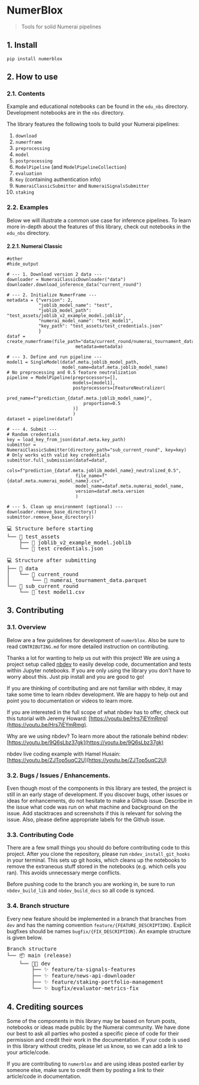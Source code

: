 # NumerBlox
> Tools for solid Numerai pipelines


## 1. Install

`pip install numerblox`

## 2. How to use

### 2.1. Contents

Example and educational notebooks can be found in the `edu_nbs` directory. Development notebooks are in the `nbs` directory.

The library features the following tools to build your Numerai pipelines:

1. `download`
2. `numerframe`
3. `preprocessing`
4. `model`
5. `postprocessing`
6. `ModelPipeline` (and `ModelPipelineCollection`)
7. `evaluation`
8. `Key` (containing authentication info)
9. `NumeraiClassicSubmitter` and `NumeraiSignalsSubmitter`
10. `staking`

### 2.2. Examples

Below we will illustrate a common use case for inference pipelines. To learn more in-depth about the features of this library, check out notebooks in the `edu_nbs` directory.

#### 2.2.1. Numerai Classic

```
#other
#hide_output

# --- 1. Download version 2 data ---
downloader = NumeraiClassicDownloader("data")
downloader.download_inference_data("current_round")

# --- 2. Initialize NumerFrame ---
metadata = {"version": 2,
            "joblib_model_name": "test",
            "joblib_model_path": "test_assets/joblib_v2_example_model.joblib",
            "numerai_model_name": "test_model1",
            "key_path": "test_assets/test_credentials.json"
            }
dataf = create_numerframe(file_path="data/current_round/numerai_tournament_data.parquet",
                          metadata=metadata)

# --- 3. Define and run pipeline ---
model1 = SingleModel(dataf.meta.joblib_model_path,
                     model_name=dataf.meta.joblib_model_name)
# No preprocessing and 0.5 feature neutralization
pipeline = ModelPipeline(preprocessors=[],
                         models=[model1],
                         postprocessors=[FeatureNeutralizer(
                             pred_name=f"prediction_{dataf.meta.joblib_model_name}",
                             proportion=0.5
                         )]
                         )
dataset = pipeline(dataf)

# --- 4. Submit ---
# Random credentials
key = load_key_from_json(dataf.meta.key_path)
submittor = NumeraiClassicSubmitter(directory_path="sub_current_round", key=key)
# Only works with valid key credentials
submittor.full_submission(dataf=dataf,
                          cols=f"prediction_{dataf.meta.joblib_model_name}_neutralized_0.5",
                          file_name=f"{dataf.meta.numerai_model_name}.csv",
                          model_name=dataf.meta.numerai_model_name,
                          version=dataf.meta.version
                          )

# --- 5. Clean up environment (optional) ---
downloader.remove_base_directory()
submittor.remove_base_directory()
```


<pre style="white-space:pre;overflow-x:auto;line-height:normal;font-family:Menlo,'DejaVu Sans Mono',consolas,'Courier New',monospace">💻 Structure before starting                                                                        
<span style="color: #808080; text-decoration-color: #808080">┗━━ </span>📁 test_assets                                                                                  
<span style="color: #808080; text-decoration-color: #808080">    ┣━━ </span>📄 joblib_v2_example_model.joblib                                                           
<span style="color: #808080; text-decoration-color: #808080">    ┗━━ </span>📄 test_credentials.json                                                                    
</pre>




<pre style="white-space:pre;overflow-x:auto;line-height:normal;font-family:Menlo,'DejaVu Sans Mono',consolas,'Courier New',monospace">💻 Structure after submitting                                                                       
<span style="color: #808080; text-decoration-color: #808080">┣━━ </span>📁 data                                                                                         
<span style="color: #808080; text-decoration-color: #808080">┃   ┗━━ </span>📁 current_round                                                                            
<span style="color: #808080; text-decoration-color: #808080">┃       ┗━━ </span>📄 numerai_tournament_data.parquet                                                      
<span style="color: #808080; text-decoration-color: #808080">┗━━ </span>📁 sub_current_round                                                                            
<span style="color: #808080; text-decoration-color: #808080">    ┗━━ </span>📄 test_model1.csv                                                                          
</pre>



## 3. Contributing

### 3.1. Overview

Below are a few guidelines for development of `numerblox`. Also be sure to read `CONTRIBUTING.md` for more detailed instruction on contributing.

Thanks a lot for wanting to help us out with this project! We are using a project setup called [nbdev](https://nbdev.fast.ai/) to easily develop code, documentation and tests within Jupyter notebooks. If you are only using the library you don't have to worry about this. Just pip install and you are good to go!

If you are thinking of contributing and are not familiar with nbdev, it may take some time to learn nbdev development. We are happy to help out and point you to documentation or videos to learn more.

If you are interested in the full scope of what nbdev has to offer, check out this tutorial with Jeremy Howard:
 [https://youtu.be/Hrs7iEYmRmg](https://youtu.be/Hrs7iEYmRmg).

Why are we using nbdev? To learn more about the rationale behind nbdev:
[https://youtu.be/9Q6sLbz37gk](https://youtu.be/9Q6sLbz37gk)

nbdev live coding example with Hamel Husain:
[https://youtu.be/ZJTop5uqC2U](https://youtu.be/ZJTop5uqC2U)



### 3.2. Bugs / Issues / Enhancements.

Even though most of the components in this library are tested, the project is still in an early stage of development. If you discover bugs, other issues or ideas for enhancements, do not hesitate to make a Github issue. Describe in the issue what code was run on what machine and background on the issue. Add stacktraces and screenshots if this is relevant for solving the issue. Also, please define appropriate labels for the Github issue.

### 3.3. Contributing Code

There are a few small things you should do before contributing code to this project. After you clone the repository, please run `nbdev_install_git_hooks` in your terminal. This sets up git hooks, which cleans up the notebooks to remove the extraneous stuff stored in the notebooks (e.g. which cells you ran). This avoids unnecessary merge conflicts.

Before pushing code to the branch you are working in, be sure to run `nbdev_build_lib` and `nbdev_build_docs` so all code is synced.



### 3.4. Branch structure


Every new feature should be implemented in a branch that branches from `dev` and has the naming convention `feature/{FEATURE_DESCRIPTION}`. Explicit bugfixes should be names `bugfix/{FIX_DESCRIPTION}`. An example structure is given below.


<pre style="white-space:pre;overflow-x:auto;line-height:normal;font-family:Menlo,'DejaVu Sans Mono',consolas,'Courier New',monospace">Branch structure                                                                                    
<span style="color: #808080; text-decoration-color: #808080">┗━━ </span>📦 main (release)                                                                               
<span style="color: #808080; text-decoration-color: #808080">    ┗━━ </span>👨‍💻 dev                                                                                    
<span style="color: #808080; text-decoration-color: #808080">        ┣━━ </span>✨ feature/ta-signals-features                                                          
<span style="color: #808080; text-decoration-color: #808080">        ┣━━ </span>✨ feature/news-api-downloader                                                          
<span style="color: #808080; text-decoration-color: #808080">        ┣━━ </span>✨ feature/staking-portfolio-management                                                 
<span style="color: #808080; text-decoration-color: #808080">        ┗━━ </span>✨ bugfix/evaluator-metrics-fix                                                         
</pre>



## 4. Crediting sources

Some of the components in this library may be based on forum posts, notebooks or ideas made public by the Numerai community. We have done our best to ask all parties who posted a specific piece of code for their permission and credit their work in the documentation. If your code is used in this library without credits, please let us know, so we can add a link to your article/code.

If you are contributing to `numerblox` and are using ideas posted earlier by someone else, make sure to credit them by posting a link to their article/code in documentation.
